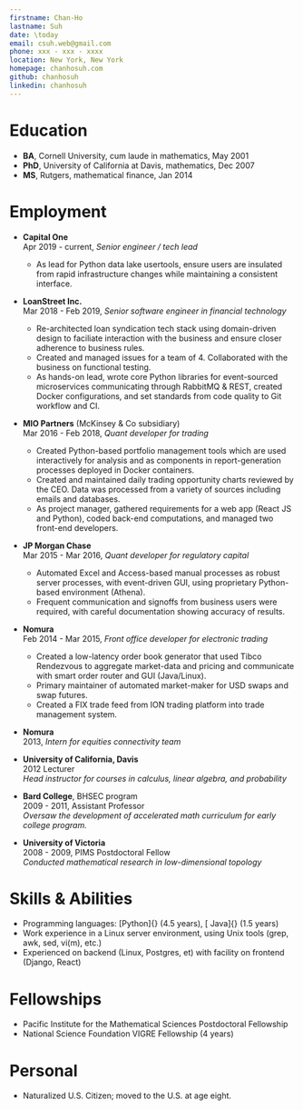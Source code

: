 ```yaml
---
firstname: Chan-Ho
lastname: Suh
date: \today
email: csuh.web@gmail.com
phone: xxx - xxx - xxxx
location: New York, New York
homepage: chanhosuh.com
github: chanhosuh
linkedin: chanhosuh
---
```


# Education

- **BA**, Cornell University, cum laude in mathematics, May 2001
- **PhD**, University of California at Davis, mathematics, Dec 2007
- **MS**, Rutgers, mathematical finance, Jan 2014

# Employment
- **Capital One**\
  Apr 2019 - current, *Senior engineer / tech lead*
    - As lead for Python data lake usertools, ensure users are insulated
      from rapid infrastructure changes while maintaining a consistent interface.

- **LoanStreet Inc.**\
  Mar 2018 - Feb 2019, *Senior software engineer in financial technology*
    - Re-architected loan syndication tech stack using domain-driven design
      to faciliate interaction with the business and ensure closer adherence
      to business rules.
    - Created and managed issues for a team of 4.  Collaborated with the
      business on functional testing.
    - As hands-on lead, wrote core Python libraries for event-sourced
      microservices communicating through RabbitMQ & REST, created
      Docker configurations, and set standards from code quality to Git workflow and CI.

- **MIO Partners** (McKinsey & Co subsidiary)\
  Mar 2016 - Feb 2018, *Quant developer for trading*
    - Created Python-based portfolio management tools which are used
      interactively for analysis and as components in report-generation
      processes deployed in Docker containers.
    - Created and maintained daily trading opportunity charts reviewed
      by the CEO. Data was processed from a variety of sources
      including emails and databases.
    - As project manager, gathered requirements for a web app
      (React JS and Python), coded back-end computations, and managed
      two front-end developers.

- **JP Morgan Chase**\
  Mar 2015 - Mar 2016, *Quant developer for regulatory capital*
    - Automated Excel and Access-based manual processes as robust
      server processes, with event-driven GUI, using proprietary
      Python-based environment (Athena).
    - Frequent communication and signoffs from business users were
      required, with careful documentation showing accuracy of
      results.

- **Nomura**\
  Feb 2014 - Mar 2015, *Front office developer for electronic trading*
    - Created a low-latency order book generator that used Tibco
      Rendezvous to aggregate market-data and pricing and
      communicate with smart order router and GUI (Java/Linux).
    - Primary maintainer of automated market-maker for USD swaps
      and swap futures.
    - Created a FIX trade feed from ION trading platform into trade
      management system.

- **Nomura**\
  2013, *Intern for equities connectivity team*

- **University of California, Davis**\
  2012 Lecturer\
  *Head instructor for courses in calculus, linear algebra, and
  probability*

- **Bard College**, BHSEC program\
  2009 - 2011, Assistant Professor\
  *Oversaw the development of accelerated math curriculum for
  early college program.*

- **University of Victoria**\
  2008 - 2009, PIMS Postdoctoral Fellow\
  *Conducted mathematical research in low-dimensional topology*

# Skills & Abilities

- Programming languages: [Python]{} (4.5 years), [ Java]{} (1.5 years) 
- Work experience in a Linux server environment, using Unix tools (grep, awk, sed, vi(m), etc.)
- Experienced on backend (Linux, Postgres, et) with facility on frontend (Django, React)

# Fellowships

- Pacific Institute for the Mathematical Sciences Postdoctoral Fellowship
- National Science Foundation VIGRE Fellowship (4 years)

# Personal

- Naturalized U.S. Citizen; moved to the U.S. at age eight.
